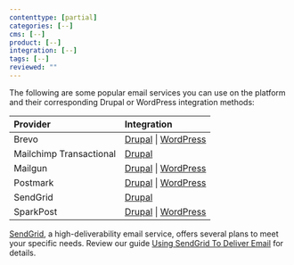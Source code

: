 ```yaml
---
contenttype: [partial]
categories: [--]
cms: [--]
product: [--]
integration: [--]
tags: [--]
reviewed: ""
---
```



The following are some popular email services you can use on the platform and their corresponding Drupal or WordPress integration methods:

| Provider                | Integration |
|:------------------------|:----------- |
| Brevo                   | [Drupal](https://www.drupal.org/project/brevo) \| [WordPress](https://wordpress.org/plugins/mailin/) |
| Mailchimp Transactional | [Drupal](https://www.drupal.org/project/mailchimp_transactional) |
| Mailgun                 | [Drupal](https://www.drupal.org/project/mailgun) \| [WordPress](https://wordpress.org/plugins/mailgun/) |
| Postmark                | [Drupal](https://www.drupal.org/project/postmark) \| [WordPress](https://wordpress.org/plugins/postmark-approved-wordpress-plugin/) |
| SendGrid                | [Drupal](https://www.drupal.org/project/sendgrid_integration) |
| SparkPost               | [Drupal](https://www.drupal.org/project/sparkpost) \| [WordPress](https://wordpress.org/plugins/sparkpost/) |

[SendGrid](https://sendgrid.com/), a high-deliverability email service, offers several plans to meet your specific needs. Review our guide [Using SendGrid To Deliver Email](/guides/sendgrid) for details.
